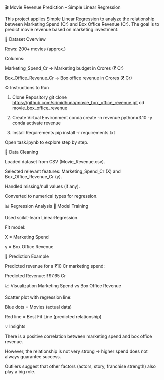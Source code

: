 🎬 Movie Revenue Prediction – Simple Linear Regression

This project applies Simple Linear Regression to analyze the relationship between Marketing Spend (Cr) and Box Office Revenue (Cr).
The goal is to predict movie revenue based on marketing investment.

📂 Dataset Overview

Rows: 200+ movies (approx.)

Columns:

Marketing_Spend_Cr → Marketing budget in Crores (₹ Cr)

Box_Office_Revenue_Cr → Box office revenue in Crores (₹ Cr)

⚙️ Instructions to Run
1. Clone Repository
git clone https://github.com/srimidhuna/movie_box_office_revenue.git
cd movie_box_office_revenue

2. Create Virtual Environment
conda create -n revenue python=3.10 -y
conda activate revenue

3. Install Requirements
pip install -r requirements.txt

Open task.ipynb to explore step by step.

🧹 Data Cleaning

Loaded dataset from CSV (Movie_Revenue.csv).

Selected relevant features: Marketing_Spend_Cr (X) and Box_Office_Revenue_Cr (y).

Handled missing/null values (if any).

Converted to numerical types for regression.

📊 Regression Analysis
🔹 Model Training

Used scikit-learn LinearRegression.

Fit model:

X = Marketing Spend

y = Box Office Revenue

🔹 Prediction Example

Predicted revenue for a ₹10 Cr marketing spend:

Predicted Revenue: ₹97.65 Cr

📈 Visualization
Marketing Spend vs Box Office Revenue

Scatter plot with regression line:

Blue dots = Movies (actual data)

Red line = Best Fit Line (predicted relationship)

💡 Insights

There is a positive correlation between marketing spend and box office revenue.

However, the relationship is not very strong → higher spend does not always guarantee success.

Outliers suggest that other factors (actors, story, franchise strength) also play a big role.
